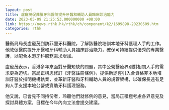 ```yaml
---
layout: post
title: 盧寵茂促菲臘牙科醫院提升牙醫和輔助人員臨床診治能力
date: 2023-05-09 21:25:53.000000000 +08:00
link: https://news.rthk.hk/rthk/ch/component/k2/1699898-20230509.htm
categories: rthk
---
```


醫衞局局長盧寵茂到訪菲臘牙科醫院，了解該醫院培訓本地牙科護理人手的工作。他敦促醫院提升牙醫和牙科輔助人員臨床診治能力，確保可持續提供優秀的專業醫護，以配合本港牙科服務需求增加。

盧寵茂表示，香港多年來面對牙醫短缺的問題，其中公營醫療界別對相關人手的需求更為迫切。當局正構思修訂《牙醫註冊條例》，提供新途徑引入合資格非本地培訓牙醫於指明機構執業，並革新牙醫和牙科輔助人員的規管架構，以確保長遠有足夠人手支援本地公營或資助牙科護理服務。

他又說，已會見不同持份者，聆聽他們就修例的意見，當局正積極考慮各界意見及探討具體方案，目標在今年內向立法會提交建議。
